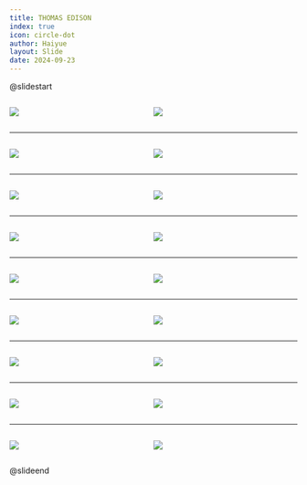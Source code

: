 ```yaml
---
title: THOMAS EDISON
index: true
icon: circle-dot
author: Haiyue
layout: Slide
date: 2024-09-23
---
```

 
@slidestart

<div style="display:flex">
<div style="flex:1">

![](https://raw.githubusercontent.com/yclord/reading/refs/heads/master/english/Level-R/THOMAS%20EDISON/001.webp)
</div>
<div style="flex:1">

![](https://raw.githubusercontent.com/yclord/reading/refs/heads/master/english/Level-R/THOMAS%20EDISON/002.webp)
</div>
</div>

---

<div style="display:flex">
<div style="flex:1">

![](https://raw.githubusercontent.com/yclord/reading/refs/heads/master/english/Level-R/THOMAS%20EDISON/003.webp)
</div>
<div style="flex:1">

![](https://raw.githubusercontent.com/yclord/reading/refs/heads/master/english/Level-R/THOMAS%20EDISON/004.webp)
</div>
</div>

---

<div style="display:flex">
<div style="flex:1">

![](https://raw.githubusercontent.com/yclord/reading/refs/heads/master/english/Level-R/THOMAS%20EDISON/005.webp)
</div>
<div style="flex:1">

![](https://raw.githubusercontent.com/yclord/reading/refs/heads/master/english/Level-R/THOMAS%20EDISON/006.webp)
</div>
</div>

---

<div style="display:flex">
<div style="flex:1">

![](https://raw.githubusercontent.com/yclord/reading/refs/heads/master/english/Level-R/THOMAS%20EDISON/007.webp)
</div>
<div style="flex:1">

![](https://raw.githubusercontent.com/yclord/reading/refs/heads/master/english/Level-R/THOMAS%20EDISON/008.webp)
</div>
</div>

---

<div style="display:flex">
<div style="flex:1">

![](https://raw.githubusercontent.com/yclord/reading/refs/heads/master/english/Level-R/THOMAS%20EDISON/009.webp)
</div>
<div style="flex:1">

![](https://raw.githubusercontent.com/yclord/reading/refs/heads/master/english/Level-R/THOMAS%20EDISON/010.webp)
</div>
</div>

---

<div style="display:flex">
<div style="flex:1">

![](https://raw.githubusercontent.com/yclord/reading/refs/heads/master/english/Level-R/THOMAS%20EDISON/011.webp)
</div>
<div style="flex:1">

![](https://raw.githubusercontent.com/yclord/reading/refs/heads/master/english/Level-R/THOMAS%20EDISON/012.webp)
</div>
</div>

---

<div style="display:flex">
<div style="flex:1">

![](https://raw.githubusercontent.com/yclord/reading/refs/heads/master/english/Level-R/THOMAS%20EDISON/013.webp)
</div>
<div style="flex:1">

![](https://raw.githubusercontent.com/yclord/reading/refs/heads/master/english/Level-R/THOMAS%20EDISON/014.webp)
</div>
</div>

---

<div style="display:flex">
<div style="flex:1">

![](https://raw.githubusercontent.com/yclord/reading/refs/heads/master/english/Level-R/THOMAS%20EDISON/015.webp)
</div>
<div style="flex:1">

![](https://raw.githubusercontent.com/yclord/reading/refs/heads/master/english/Level-R/THOMAS%20EDISON/016.webp)
</div>
</div>

---

<div style="display:flex">
<div style="flex:1">

![](https://raw.githubusercontent.com/yclord/reading/refs/heads/master/english/Level-R/THOMAS%20EDISON/017.webp)
</div>
<div style="flex:1">

![](https://raw.githubusercontent.com/yclord/reading/refs/heads/master/english/Level-R/THOMAS%20EDISON/018.webp)
</div>
</div>

@slideend